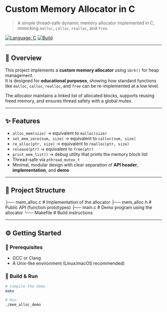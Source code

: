 # Custom Memory Allocator in C

> A simple thread-safe dynamic memory allocator implemented in C, mimicking `malloc`, `calloc`, `realloc`, and `free`.

[![Language: C](https://img.shields.io/badge/language-C-blue.svg)](#)
[![Build](https://img.shields.io/badge/build-Makefile-success.svg)](#)

---

## 📖 Overview

This project implements a **custom memory allocator** using `sbrk()` for heap management.  
It is designed for **educational purposes**, showing how standard functions like `malloc`, `calloc`, `realloc`, and `free` can be re-implemented at a low level.

The allocator maintains a linked list of allocated blocks, supports reusing freed memory, and ensures thread safety with a global mutex.

---

## ✨ Features

- `alloc_mem(size)` → equivalent to `malloc(size)`
- `set_mem_zero(num, size)` → equivalent to `calloc(num, size)`
- `re_alloc(ptr, size)` → equivalent to `realloc(ptr, size)`
- `release(ptr)` → equivalent to `free(ptr)`
- `print_mem_list()` → debug utility that prints the memory block list
- Thread-safe via `pthread_mutex_t`
- Minimal, modular design with clear separation of **API header**, **implementation**, and **demo**

---

## 📂 Project Structure

├── mem_alloc.c # Implementation of the allocator
├── mem_alloc.h # Public API (function prototypes)
├── main.c # Demo program using the allocator
└── Makefile # Build instructions


---

## ⚙️ Getting Started

### 🔹 Prerequisites
- GCC or Clang
- A Unix-like environment (Linux/macOS recommended)

### 🔹 Build & Run

```bash
# Compile the demo
make

# Run
./mem_alloc_demo


